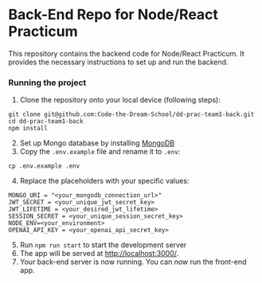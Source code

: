 # Back-End Repo for Node/React Practicum

This repository contains the backend code for Node/React Practicum. 
It provides the necessary instructions to set up and run the backend.

### Running the project

1. Clone the repository onto your local device (following steps):
```
git clone git@github.com:Code-the-Dream-School/dd-prac-team1-back.git
cd dd-prac-team1-back
npm install
```
2. Set up Mongo database by installing [MongoDB](https://www.mongodb.com/)
3. Copy the `.env.example` file and rename it to `.env`: 
```
cp .env.example .env
```
4. Replace the placeholders with your specific values:

```PORT = <your_desired_port_number>
MONGO_URI = "<your_mongodb_connection_url>"
JWT_SECRET = <your_unique_jwt_secret_key>
JWT_LIFETIME = <your_desired_jwt_lifetime>
SESSION_SECRET = <your_unique_session_secret_key>
NODE_ENV=<your_environment>
OPENAI_API_KEY = <your_openai_api_secret_key>
```

5. Run `npm run start` to start the development server
6. The app will be served at <http://localhost:3000/>.
7. Your back-end server is now running. You can now run the front-end app.


